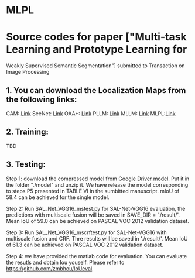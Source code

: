 # MLPL
# Source codes for paper ["Multi-task Learning and Prototype Learning for
Weakly Supervised Semantic Segmentation"] submitted to Transaction on Image Processing

## 1. You can download the Localization Maps from the following links:
CAM: [Link](https://drive.google.com/file/d/1VfHr3-kUa8MnWuQXZWXVm3i-7dpaOHC3/view?usp=sharing)
SeeNet: [Link](https://drive.google.com/file/d/1OBoPcXqeDGGpiYHKd08kSs5hI2gGdY7M/view?usp=sharing)
OAA+: [Link](https://drive.google.com/file/d/1XtCeDckML0o5icOvAqulEQgmpUb_U5Bd/view?usp=sharing)
PLLM: [Link](https://drive.google.com/file/d/1-8_kyivFSKOeYEYukiFTu8FeMfVW7Yg8/view?usp=sharing)
MLLM: [Link](https://drive.google.com/file/d/1pfxQPOHhHQOIE2iuZsTBOnhREuisRvt1/view?usp=sharing)
MLPL:[Link](https://drive.google.com/file/d/1bkOI-IOiioakQPess7vwd13j_eDWF9Hg/view)

## 2. Training:
TBD

## 3. Testing:

Step 1: download the compressed model from [Google Driver model](https://drive.google.com/file/d/1F_HcZKZmVPOXwEzGTZkmUV9GzCM4m5OW/view). Put it in the folder "./model" and unzip it. We have release the model corresponding to steps P5 presented in TABLE VI in the sumbitted manuscript. mIoU of 58.4 can be achieved for the single model.

Step 2: Run SAL_Net_VGG16_mstest.py for SAL-Net-VGG16 evaluation, the predictions with multiscale fusion will be saved in SAVE_DIR = './result/'. Mean IoU of 59.0 can be achieved on PASCAL VOC 2012 validation dataset.

Step 3: Run SAL_Net_VGG16_mscrftest.py for SAL-Net-VGG16 with multiscale fusion and CRF. 
Thre results will be saved in './result/'. Mean IoU of 61.3 can be achieved on PASCAL VOC 2012 validation dataset.

Step 4: we have provided the matlab code for evaluation. You can evaluate the resutls and obtain Iou youself. 
Please refer to https://github.com/zmbhou/IoUeval.
